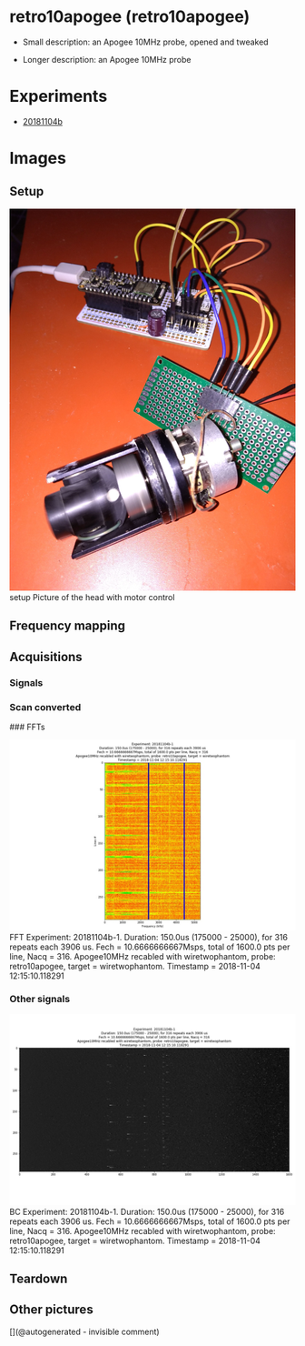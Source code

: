 # retro10apogee (retro10apogee)

* Small description: an Apogee 10MHz probe, opened and tweaked

* Longer description: an Apogee 10MHz probe

# Experiments

* [20181104b](/include/experiments/auto/20181104b.md)


# Images

## Setup 

![](/matty/20181104b/photos/P_20181104_130337.jpg)
setup
Picture of the head with motor control

## Frequency mapping 

## Acquisitions 

### Signals 

### Scan converted 

### FFTs 

![](/matty/20181104b/images/Spectrum_20181104b-1.jpg)
FFT
Experiment: 20181104b-1. Duration: 150.0us (175000 - 25000), for 316 repeats each 3906 us. Fech = 10.6666666667Msps, total of 1600.0 pts per line, Nacq = 316. Apogee10MHz recabled with wiretwophantom, probe: retro10apogee, target = wiretwophantom. Timestamp = 2018-11-04 12:15:10.118291

### Other signals 

![](/matty/20181104b/images/2DArray_20181104b-1.jpg)
BC
Experiment: 20181104b-1. Duration: 150.0us (175000 - 25000), for 316 repeats each 3906 us. Fech = 10.6666666667Msps, total of 1600.0 pts per line, Nacq = 316. Apogee10MHz recabled with wiretwophantom, probe: retro10apogee, target = wiretwophantom. Timestamp = 2018-11-04 12:15:10.118291

## Teardown 

## Other pictures 





[](@autogenerated - invisible comment)